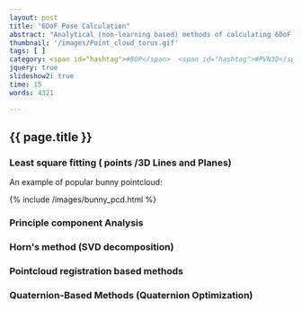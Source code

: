 ```yaml
---
layout: post
title: "6DoF Pose Calculation"
abstract: "Analytical (non-learning based) methods of calculating 6DoF pose using 3D pointclouds."
thumbnail: '/images/Point_cloud_torus.gif'
tags: [ ]
category: <span id="hashtag">#BOP</span>  <span id="hashtag">#PVN3D</span>
jquery: true
slideshow2: true
time: 15
words: 4321

---
```

## {{ page.title }}


### Least square fitting ( points /3D Lines and Planes)

An example of popular bunny pointcloud:

<a name="bunny"></a>
{% include /images/bunny_pcd.html %}

### Principle component Analysis

### Horn's method (SVD decomposition)

### Pointcloud registration based methods


### Quaternion-Based Methods (Quaternion Optimization)


